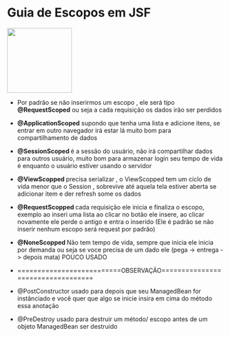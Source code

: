 <h1>Guia de Escopos em JSF </h1> 
<img width=150 src="https://github.com/JoaoLlucaxs/Escopos_JSF/assets/92184255/1cc4a389-549e-47d8-9fa0-e5f020610228"/>

- Por padrão se não inserirmos um escopo , ele será tipo <strong>@RequestScoped</strong> ou seja a cada requisição os dados irão ser perdidos
- <strong>@ApplicationScoped</strong> supondo que tenha uma lista e adicione itens, se entrar em outro navegador irá estar lá muito bom para compartilhamento de dados
- <strong>@SessionScoped </strong> é a sessão do usuário, não irá compartilhar dados para outros usuário, muito bom para armazenar login seu tempo de vida é enquanto o usuário estiver usando o servidor

- <strong>@ViewScopped </strong> precisa serializar , o ViewScopped tem um ciclo de vida menor que o Session , sobrevive até aquela tela estiver aberta se adicionar item e der refresh some os dados
- <strong>@RequestScopped </strong> cada requisição ele inicia e finaliza o escopo, exemplo ao inseri uma lista ao clicar no botão ele insere, ao clicar novamente ele perde o antigo e entra o inserido (Ele é padrão se não inserir nenhum escopo será request por padrão)

 - <strong>@NoneScopped </strong> Não tem tempo de vida, sempre que inicia ele inicia por demanda ou seja se voce precisa de um dado ele (pega -> entrega -> depois mata) POUCO USADO
  - ==========================OBSERVAÇÃO==================================
  - @PostConstructor usado para depois que seu ManagedBean for instânciado e você quer que algo se inicie insira em cima do método essa anotação
  - @PreDestroy usado para destruir um método/ escopo antes de um objeto ManagedBean ser destruido

